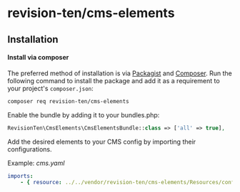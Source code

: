 # revision-ten/cms-elements

## Installation

#### Install via composer

The preferred method of installation is via [Packagist][] and [Composer][]. Run the following command to install the package and add it as a requirement to your project's `composer.json`:

```bash
composer req revision-ten/cms-elements
```

Enable the bundle by adding it to your bundles.php:
```PHP
RevisionTen\CmsElements\CmsElementsBundle::class => ['all' => true],
```

Add the desired elements to your CMS config by importing their configurations.

Example:
*cms.yaml*
```YAML
imports:
    - { resource: ../../vendor/revision-ten/cms-elements/Resources/config/vehicle/vehicle_offer.yaml }
```

[packagist]: https://packagist.org/packages/revision-ten/cms-elements
[composer]: http://getcomposer.org/
